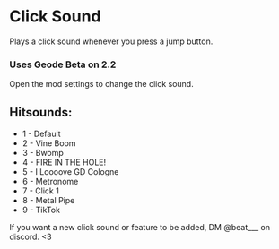 # Click Sound

Plays a click sound whenever you press a jump button.

### Uses Geode Beta on 2.2
Open the mod settings to change the click sound.
## Hitsounds:
- 1 - Default
- 2 - Vine Boom
- 3 - Bwomp
- 4 - FIRE IN THE HOLE!
- 5 - I Loooove GD Cologne
- 6 - Metronome
- 7 - Click 1
- 8 - Metal Pipe
- 9 - TikTok

If you want a new click sound or feature to be added, DM @beat___ on discord. <3